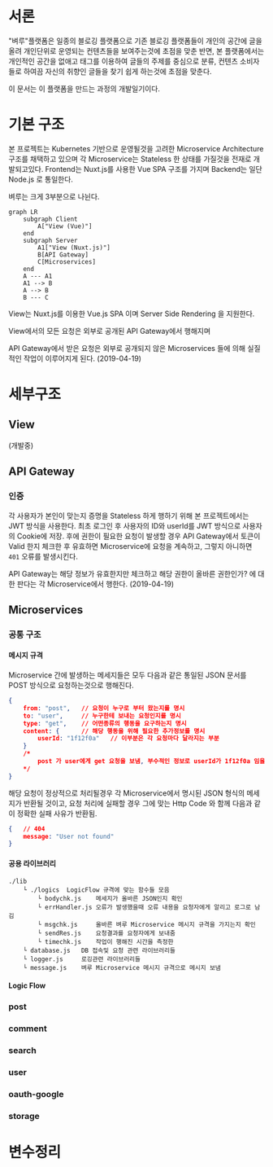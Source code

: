 # 서론

 "벼루"플랫폼은 일종의 블로깅 플랫폼으로 기존 블로깅 플랫폼들이 개인의 공간에 글을 올려 개인단위로 운영되는 컨텐츠들을 보여주는것에 초점을 맞춘 반면, 본 플랫폼에서는 개인적인 공간을 없애고 태그를 이용하여 글들의 주제를 중심으로 분류, 컨텐츠 소비자들로 하여끔 자신의 취향인 글들을 찾기 쉽게 하는것에 초점을 맞춘다.



 이 문서는 이 플랫폼을 만드는 과정의 개발일기이다.



# 기본 구조

 본 프로젝트는 Kubernetes 기반으로 운영될것을 고려한 Microservice Architecture 구조를 채택하고 있으며 각 Microservice는 Stateless 한 상태를 가질것을 전재로 개발되고있다. Frontend는 Nuxt.js를 사용한 Vue SPA 구조를 가지며 Backend는 일단 Node.js 로 통일한다.

 벼루는 크게 3부분으로 나뉜다.

```mermaid
graph LR
	subgraph Client
		A["View (Vue)"]
	end
	subgraph Server
		A1["View (Nuxt.js)"]
		B[API Gateway]
		C[Microservices]
	end
	A --- A1
	A1 --> B
	A --> B
    B --- C
```

 View는 Nuxt.js를 이용한 Vue.js SPA 이며 Server Side Rendering 을 지원한다.

 View에서의 모든 요청은 외부로 공개된 API Gateway에서 행해지며

 API Gateway에서 받은 요청은 외부로 공개되지 않은 Microservices 들에 의해 실질적인 작업이 이루어지게 된다. (2019-04-19)



# 세부구조

## View

(개발중)

## API Gateway

### 인증

 각 사용자가 본인이 맞는지 증명을 Stateless 하게 행하기 위해 본 프로젝트에서는 JWT 방식을 사용한다. 최초 로그인 후 사용자의 ID와 userId를 JWT 방식으로 사용자의 Cookie에 저장. 후에 권한이 필요한 요청이 발생할 경우 API Gateway에서 토큰이 Valid 한지 체크한 후 유효하면 Microservice에 요청을 계속하고, 그렇지 아니하면 `401` 오류를 발생시킨다.

 API Gateway는 해당 정보가 유효한지만 체크하고 해당 권한이 올바른 권한인가? 에 대한 판다는 각 Microservice에서 행한다. (2019-04-19)

## Microservices

### 공통 구조

#### 메시지 규격

Microservice 간에 발생하는 메세지들은 모두 다음과 같은 통일된 JSON 문서를 POST 방식으로 요청하는것으로 행해진다.

```json
{
    from: "post",	// 요청이 누구로 부터 왔는지를 명시
    to: "user",		// 누구한테 보내는 요청인지를 명시
    type: "get",	// 어떤종류의 행동을 요구하는지 명시
    content: {		// 해당 행동을 위해 필요한 추가정보를 명시
        userId: "1f12f0a"	// 이부분은 각 요청마다 달라지는 부분
    }
    /*
    	post 가 user에게 get 요청을 보냄, 부수적인 정보로 userId가 1f12f0a 임을 알림
    */
}
```

해당 요청이 정상적으로 처리될경우 각 Microservice에서 명시된 JSON 형식의 메세지가 반환될 것이고, 요청 처리에 실패할 경우 그에 맞는 Http Code 와 함께 다음과 같이 정확한 실패 사유가 반환됨.

```JSON
{	// 404
    message: "User not found"
}
```

#### 공용 라이브러리

```
./lib
	└ ./logics	LogicFlow 규격에 맞는 함수들 모음
		└ bodychk.js	메세지가 올바른 JSON인지 확인
		└ errHandler.js	오류가 발생했을때 오류 내용을 요청자에게 알리고 로그로 남김
		└ msgchk.js		올바른 벼루 Microservice 메시지 규격을 가지는지 확인
		└ sendRes.js	요청결과를 요청자에게 보내줌
		└ timechk.js	작업이 행해진 시간을 측정한
	└ database.js	DB 접속및 요청 관련 라이브러리들
	└ logger.js		로깅관련 라이브러리들
	└ message.js	벼루 Microservice 메시지 규격으로 메시지 보냄
```



#### Logic Flow

 ### post

### comment

### search

### user

### oauth-google

### storage

# 변수정리

